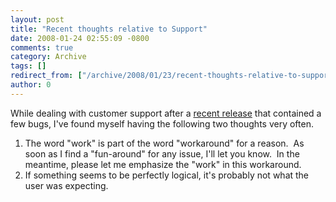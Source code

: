 ```yaml
---
layout: post
title: "Recent thoughts relative to Support"
date: 2008-01-24 02:55:09 -0800
comments: true
category: Archive
tags: []
redirect_from: ["/archive/2008/01/23/recent-thoughts-relative-to-support.aspx"]
author: 0
---
```

<!-- more -->
<p>While dealing with customer support after a <a href="http://blog.jeffhandley.com/archive/2008/01/23/the-workaround-that-doesnt-work.aspx" target="_blank">recent release</a> that contained a few bugs, I've found myself having the following two thoughts very often.</p>  <ol>   <li>The word "work" is part of the word "workaround" for a reason.  As soon as I find a "fun-around" for any issue, I'll let you know.  In the meantime, please let me emphasize the "work" in this workaround.</li>    <li>If something seems to be perfectly logical, it's probably not what the user was expecting.</li> </ol>

